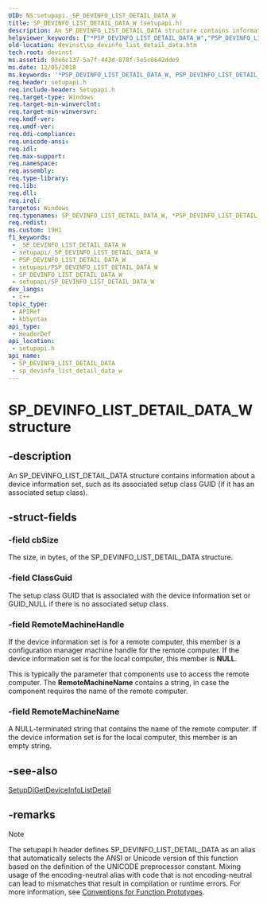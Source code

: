 ```yaml
---
UID: NS:setupapi._SP_DEVINFO_LIST_DETAIL_DATA_W
title: SP_DEVINFO_LIST_DETAIL_DATA_W (setupapi.h)
description: An SP_DEVINFO_LIST_DETAIL_DATA structure contains information about a device information set, such as its associated setup class GUID (if it has an associated setup class). (Unicode)
helpviewer_keywords: ["*PSP_DEVINFO_LIST_DETAIL_DATA_W","PSP_DEVINFO_LIST_DETAIL_DATA","PSP_DEVINFO_LIST_DETAIL_DATA structure pointer [Device and Driver Installation]","SP_DEVINFO_LIST_DETAIL_DATA","SP_DEVINFO_LIST_DETAIL_DATA structure [Device and Driver Installation]","SP_DEVINFO_LIST_DETAIL_DATA_W","devinst.sp_devinfo_list_detail_data","di-struct_8539bcfc-25ee-49f5-bc59-74efc6aae5bf.xml","setupapi/PSP_DEVINFO_LIST_DETAIL_DATA","setupapi/SP_DEVINFO_LIST_DETAIL_DATA"]
old-location: devinst\sp_devinfo_list_detail_data.htm
tech.root: devinst
ms.assetid: 03e6c137-5a7f-443d-878f-5e5c6642dde9
ms.date: 12/05/2018
ms.keywords: '*PSP_DEVINFO_LIST_DETAIL_DATA_W, PSP_DEVINFO_LIST_DETAIL_DATA, PSP_DEVINFO_LIST_DETAIL_DATA structure pointer [Device and Driver Installation], SP_DEVINFO_LIST_DETAIL_DATA, SP_DEVINFO_LIST_DETAIL_DATA structure [Device and Driver Installation], SP_DEVINFO_LIST_DETAIL_DATA_W, devinst.sp_devinfo_list_detail_data, di-struct_8539bcfc-25ee-49f5-bc59-74efc6aae5bf.xml, setupapi/PSP_DEVINFO_LIST_DETAIL_DATA, setupapi/SP_DEVINFO_LIST_DETAIL_DATA'
req.header: setupapi.h
req.include-header: Setupapi.h
req.target-type: Windows
req.target-min-winverclnt: 
req.target-min-winversvr: 
req.kmdf-ver: 
req.umdf-ver: 
req.ddi-compliance: 
req.unicode-ansi: 
req.idl: 
req.max-support: 
req.namespace: 
req.assembly: 
req.type-library: 
req.lib: 
req.dll: 
req.irql: 
targetos: Windows
req.typenames: SP_DEVINFO_LIST_DETAIL_DATA_W, *PSP_DEVINFO_LIST_DETAIL_DATA_W
req.redist: 
ms.custom: 19H1
f1_keywords:
 - _SP_DEVINFO_LIST_DETAIL_DATA_W
 - setupapi/_SP_DEVINFO_LIST_DETAIL_DATA_W
 - PSP_DEVINFO_LIST_DETAIL_DATA_W
 - setupapi/PSP_DEVINFO_LIST_DETAIL_DATA_W
 - SP_DEVINFO_LIST_DETAIL_DATA_W
 - setupapi/SP_DEVINFO_LIST_DETAIL_DATA_W
dev_langs:
 - c++
topic_type:
 - APIRef
 - kbSyntax
api_type:
 - HeaderDef
api_location:
 - setupapi.h
api_name:
 - SP_DEVINFO_LIST_DETAIL_DATA
 - sp_devinfo_list_detail_data_w
---
```


# SP_DEVINFO_LIST_DETAIL_DATA_W structure


## -description

An SP_DEVINFO_LIST_DETAIL_DATA structure contains information about a device information set, such as its associated setup class GUID (if it has an associated setup class).

## -struct-fields

### -field cbSize

The size, in bytes, of the SP_DEVINFO_LIST_DETAIL_DATA structure.

### -field ClassGuid

The setup class GUID that is associated with the device information set or GUID_NULL if there is no associated setup class.

### -field RemoteMachineHandle

If the device information set is for a remote computer, this member is a configuration manager machine handle for the remote computer. If the device information set is for the local computer, this member is <b>NULL</b>. 

This is typically the parameter that components use to access the remote computer. The <b>RemoteMachineName</b> contains a string, in case the component requires the name of the remote computer.

### -field RemoteMachineName

A NULL-terminated string that contains the name of the remote computer. If the device information set is for the local computer, this member is an empty string.

## -see-also

<a href="/windows/desktop/api/setupapi/nf-setupapi-setupdigetdeviceinfolistdetaila">SetupDiGetDeviceInfoListDetail</a>

## -remarks

> [!NOTE]
> The setupapi.h header defines SP_DEVINFO_LIST_DETAIL_DATA as an alias that automatically selects the ANSI or Unicode version of this function based on the definition of the UNICODE preprocessor constant. Mixing usage of the encoding-neutral alias with code that is not encoding-neutral can lead to mismatches that result in compilation or runtime errors. For more information, see [Conventions for Function Prototypes](/windows/win32/intl/conventions-for-function-prototypes).
